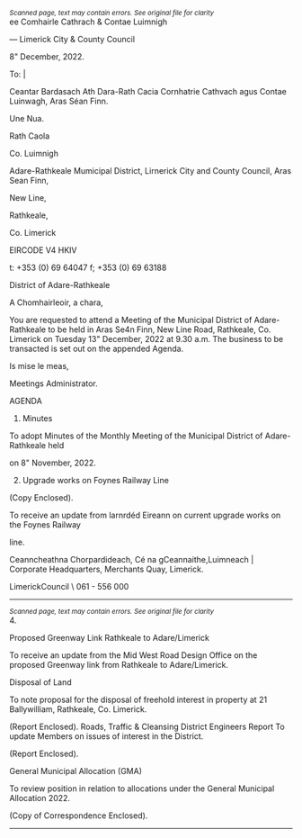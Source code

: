 *<small>Scanned page, text may contain errors. See original file for clarity</small>*  
ee Comhairle Cathrach
& Contae Luimnigh

— Limerick City
& County Council

8" December, 2022.

To: |

Ceantar Bardasach Ath Dara-Rath Cacia
Cornhatrie Cathvach agus Contae Luinwagh,
Aras Séan Finn.

Une Nua.

Rath Caola

Co. Luimnigh

Adare-Rathkeale Mumicipal District,
Lirnerick City and County Council,
Aras Sean Finn,

New Line,

Rathkeale,

Co. Limerick

EIRCODE V4 HKIV

t: +353 (0) 69 64047
f; +353 (0) 69 63188

District of Adare-Rathkeale

A Chomhairleoir, a chara,

You are requested to attend a Meeting of the Municipal District of Adare-Rathkeale to be held in
Aras Se4n Finn, New Line Road, Rathkeale, Co. Limerick on Tuesday 13" December, 2022 at 9.30
a.m. The business to be transacted is set out on the appended Agenda.

Is mise le meas,

Meetings Administrator.

AGENDA

1. Minutes

To adopt Minutes of the Monthly Meeting of the Municipal District of Adare-Rathkeale held

on 8" November, 2022.

2. Upgrade works on Foynes Railway Line

(Copy Enclosed).

To receive an update from larnrdéd Eireann on current upgrade works on the Foynes Railway

line.

Ceanncheathna Chorpardideach, Cé na gCeannaithe,Luimneach |
Corporate Headquarters, Merchants Quay, Limerick.

LimerickCouncil
\ 061 - 556 000

---
*<small>Scanned page, text may contain errors. See original file for clarity</small>*  
4.

Proposed Greenway Link Rathkeale to Adare/Limerick

To receive an update from the Mid West Road Design Office on the proposed Greenway
link from Rathkeale to Adare/Limerick.

Disposal of Land

To note proposal for the disposal of freehold interest in property at 21 Ballywilliam,
Rathkeale, Co. Limerick.

(Report Enclosed).
Roads, Traffic & Cleansing
District Engineers Report
To update Members on issues of interest in the District.

(Report Enclosed).

General Municipal Allocation (GMA)

To review position in relation to allocations under the General Municipal Allocation 2022.

(Copy of Correspondence Enclosed).

---
